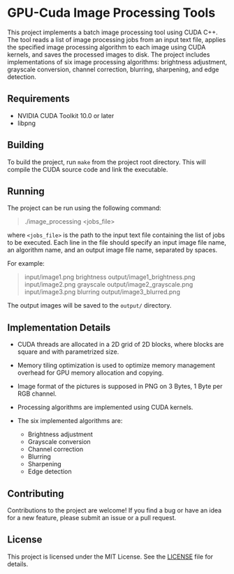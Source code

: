 # GPU-Cuda Image Processing Tools

This project implements a batch image processing tool using CUDA C++. The tool reads a list of image processing jobs from an input text file, applies the specified image processing algorithm to each image using CUDA kernels, and saves the processed images to disk. The project includes implementations of six image processing algorithms: brightness adjustment, grayscale conversion, channel correction, blurring, sharpening, and edge detection.

## Requirements

- NVIDIA CUDA Toolkit 10.0 or later
- libpng

## Building

To build the project, run `make` from the project root directory. This will compile the CUDA source code and link the executable. 

## Running

The project can be run using the following command:

> ./image_processing <jobs_file>


where `<jobs_file>` is the path to the input text file containing the list of jobs to be executed. Each line in the file should specify an input image file name, an algorithm name, and an output image file name, separated by spaces.

For example:

> input/image1.png brightness output/image1_brightness.png
> input/image2.png grayscale output/image2_grayscale.png
> input/image3.png blurring output/image3_blurred.png


The output images will be saved to the `output/` directory.

## Implementation Details

- CUDA threads are allocated in a 2D grid of 2D blocks, where blocks are square and with parametrized size.
- Memory tiling optimization is used to optimize memory management overhead for GPU memory allocation and copying.
- Image format of the pictures is supposed in PNG on 3 Bytes, 1 Byte per RGB channel.
- Processing algorithms are implemented using CUDA kernels.
- The six implemented algorithms are:

  - Brightness adjustment
  - Grayscale conversion
  - Channel correction
  - Blurring
  - Sharpening
  - Edge detection

## Contributing

Contributions to the project are welcome! If you find a bug or have an idea for a new feature, please submit an issue or a pull request.

## License

This project is licensed under the MIT License. See the [LICENSE](LICENSE) file for details.
